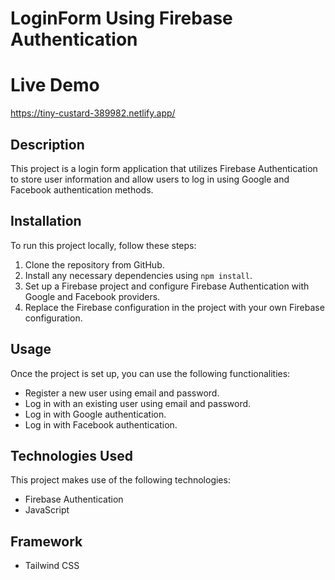 # LoginForm Using Firebase Authentication

# Live Demo 
https://tiny-custard-389982.netlify.app/

## Description
This project is a login form application that utilizes Firebase Authentication to store user information
and allow users to log in using Google and Facebook authentication methods.

## Installation
To run this project locally, follow these steps:
1. Clone the repository from GitHub.
2. Install any necessary dependencies using `npm install`.
3. Set up a Firebase project and configure Firebase Authentication with Google and Facebook providers.
4. Replace the Firebase configuration in the project with your own Firebase configuration.

## Usage
Once the project is set up, you can use the following functionalities:
- Register a new user using email and password.
- Log in with an existing user using email and password.
- Log in with Google authentication.
- Log in with Facebook authentication.

## Technologies Used
This project makes use of the following technologies:
- Firebase Authentication
- JavaScript

## Framework
- Tailwind CSS
